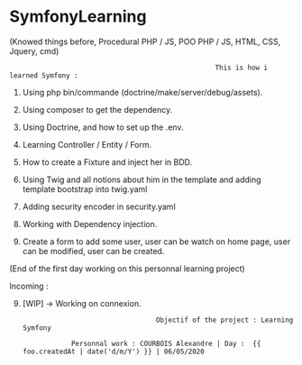 # SymfonyLearning

(Knowed things before, Procedural PHP / JS, POO PHP / JS, HTML, CSS, Jquery, cmd)


                                                       This is how i learned Symfony : 
                                                       

1) Using php bin/commande (doctrine/make/server/debug/assets).

2) Using composer to get the dependency.

2) Using Doctrine, and how to set up the .env.

3) Learning Controller / Entity / Form.

4) How to create a Fixture and inject her in BDD.

5) Using Twig and all notions about him in the template and adding template bootstrap into twig.yaml

6) Adding security encoder in security.yaml

7) Working with Dependency injection.

8) Create a form to add some user, user can be watch on home page, user can be modified, user can be created.

(End of the first day working on this personnal learning project)

Incoming : 

9) [WIP] -> Working on connexion.

                                        Objectif of the project : Learning Symfony

                   Personnal work : COURBOIS Alexandre | Day :  {{ foo.createdAt | date('d/m/Y') }} | 06/05/2020

